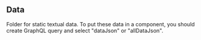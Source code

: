 ## Data

Folder for static textual data. To put these data in a component, you should create GraphQL query and select "dataJson" or "allDataJson".
